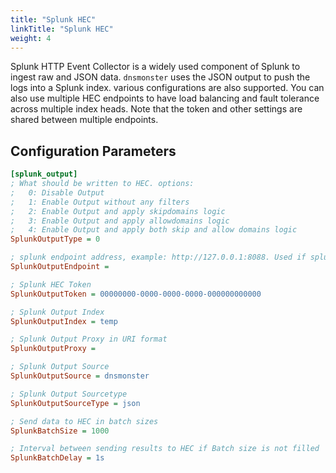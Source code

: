 ```yaml
---
title: "Splunk HEC"
linkTitle: "Splunk HEC"
weight: 4
---
```


Splunk HTTP Event Collector is a widely used component of Splunk to ingest raw and JSON data. `dnsmonster` uses the JSON output to push the logs into a Splunk index. various configurations are also supported. You can also use multiple HEC endpoints to have load balancing and fault tolerance across multiple index heads. Note that the token and other settings are shared between multiple endpoints.

## Configuration Parameters

```ini
[splunk_output]
; What should be written to HEC. options:
;	0: Disable Output
;	1: Enable Output without any filters
;	2: Enable Output and apply skipdomains logic
;	3: Enable Output and apply allowdomains logic
;	4: Enable Output and apply both skip and allow domains logic
SplunkOutputType = 0

; splunk endpoint address, example: http://127.0.0.1:8088. Used if splunkOutputType is not none, can be specified multiple times for load balanace and HA
SplunkOutputEndpoint =

; Splunk HEC Token
SplunkOutputToken = 00000000-0000-0000-0000-000000000000

; Splunk Output Index
SplunkOutputIndex = temp

; Splunk Output Proxy in URI format
SplunkOutputProxy =

; Splunk Output Source
SplunkOutputSource = dnsmonster

; Splunk Output Sourcetype
SplunkOutputSourceType = json

; Send data to HEC in batch sizes
SplunkBatchSize = 1000

; Interval between sending results to HEC if Batch size is not filled
SplunkBatchDelay = 1s
```
